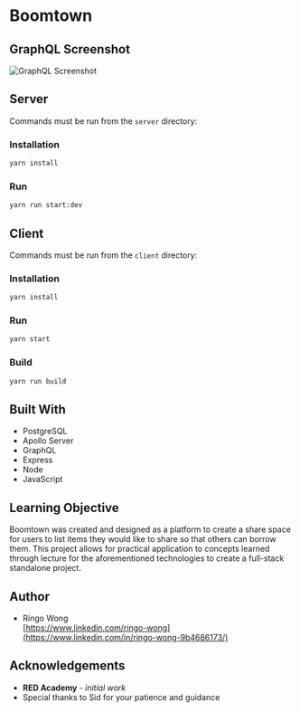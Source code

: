 # Boomtown

## GraphQL Screenshot

![GraphQL Screenshot](https://user-images.githubusercontent.com/36806106/73047079-68bcb400-3e29-11ea-938c-7b9bd4db3244.png "Image")

## Server

Commands must be run from the `server` directory:

### Installation

```bash
yarn install
```

### Run

```bash
yarn run start:dev
```

## Client

Commands must be run from the `client` directory:

### Installation

```bash
yarn install
```

### Run

```bash
yarn start
```

### Build

```bash
yarn run build
```

## Built With

- PostgreSQL
- Apollo Server
- GraphQL
- Express
- Node
- JavaScript

## Learning Objective

Boomtown was created and designed as a platform to create a share space for users to list items they would like to share so that others can borrow them. This project allows for practical application to concepts learned through lecture for the aforementioned technologies to create a full-stack standalone project.

## Author

- Ringo Wong\
  [https://www.linkedin.com/ringo-wong](https://www.linkedin.com/in/ringo-wong-9b4686173/)

## Acknowledgements

- **RED Academy** - _initial work_
- Special thanks to Sid for your patience and guidance
